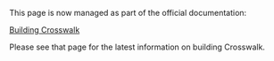 This page is now managed as part of the official documentation:

[Building Crosswalk](#contribute/building-crosswalk)

Please see that page for the latest information on building Crosswalk. 
